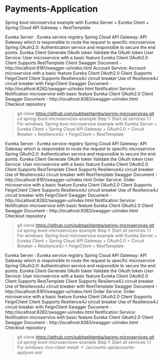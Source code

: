 # Payments-Application
Spring boot microservice example with Eureka Server + Eureka Client + Spring Cloud API Gateway + RestTemplate

Eureka Server : Eureka service registry
Spring Cloud API Gateway: API Gateway which is responsible to route the request to specific microservice
Spring OAuth2.0: Authentication service and responsible to secure the end points.
Eureka Client
Generate OAuth token
Validate the OAuth token
User Service: User microservice with a basic feature
Eureka Client
OAuth2.0 Client
Supports RestTemplate Client
Swagger Document - http://localhost:8181/swagger-ui/index.html
Account Service: Account microservice with a basic feature
Eureka Client
OAuth2.0 Client
Supports FeignClient Client
Supports Resilience4J circuit breaker
Use of Resilience4J circuit breaker with FeignClient
Swagger Document - http://localhost:8282/swagger-ui/index.html
Notification Service: Notification microservice with basic feature
Eureka Client
OAuth2.0 Client
Swagger Document - http://localhost:8383/swagger-ui/index.html
Checkout repository
> git clone https://github.com/subhashlamba/spring-microservices.git
> cd spring-boot-microservices-example
Step 1: Start all services
1.1 For windows:
Spring boot microservice example with Eureka Server + Eureka Client + Spring Cloud API Gateway + OAuth2.0 + Circuit Breaker + Resilience4J + FeignClient + RestTemplate

Eureka Server : Eureka service registry
Spring Cloud API Gateway: API Gateway which is responsible to route the request to specific microservice
Spring OAuth2.0: Authentication service and responsible to secure the end points.
Eureka Client
Generate OAuth token
Validate the OAuth token
User Service: User microservice with a basic feature
Eureka Client
OAuth2.0 Client
Supports RestTemplate Client
Supports Resilience4J circuit breaker
Use of Resilience4J circuit breaker with RestTemplate
Swagger Document - http://localhost:8181/swagger-ui/index.html
Order Service: Order microservice with a basic feature
Eureka Client
OAuth2.0 Client
Supports FeignClient Client
Supports Resilience4J circuit breaker
Use of Resilience4J circuit breaker with FeignClient
Swagger Document - http://localhost:8282/swagger-ui/index.html
Notification Service: Notification microservice with basic feature
Eureka Client
OAuth2.0 Client
Swagger Document - http://localhost:8383/swagger-ui/index.html
Checkout repository
> git clone https://github.com/subhashlamba/spring-microservices.git
> cd spring-boot-microservices-example
Step 1: Start all services
1.1 For windows:
Spring boot microservice example with Eureka Server + Eureka Client + Spring Cloud API Gateway + OAuth2.0 + Circuit Breaker + Resilience4J + FeignClient + RestTemplate

Eureka Server : Eureka service registry
Spring Cloud API Gateway: API Gateway which is responsible to route the request to specific microservice
Spring OAuth2.0: Authentication service and responsible to secure the end points.
Eureka Client
Generate OAuth token
Validate the OAuth token
User Service: User microservice with a basic feature
Eureka Client
OAuth2.0 Client
Supports RestTemplate Client
Supports Resilience4J circuit breaker
Use of Resilience4J circuit breaker with RestTemplate
Swagger Document - http://localhost:8181/swagger-ui/index.html
Order Service: Order microservice with a basic feature
Eureka Client
OAuth2.0 Client
Supports FeignClient Client
Supports Resilience4J circuit breaker
Use of Resilience4J circuit breaker with FeignClient
Swagger Document - http://localhost:8282/swagger-ui/index.html
Notification Service: Notification microservice with basic feature
Eureka Client
OAuth2.0 Client
Swagger Document - http://localhost:8383/swagger-ui/index.html
Checkout repository
> git clone https://github.com/subhashlamba/spring-microservices.git
> cd spring-boot-microservices-example
Step 1: Start all services
1.1 For windows:
mvn clean install -f ./accounts-api/accounts-api/pom.xml    
